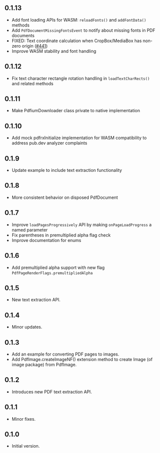 ## 0.1.13

- Add font loading APIs for WASM: `reloadFonts()` and `addFontData()` methods
- Add `PdfDocumentMissingFontsEvent` to notify about missing fonts in PDF documents
- FIXED: Text coordinate calculation when CropBox/MediaBox has non-zero origin ([#441](https://github.com/espresso3389/pdfrx/issues/441))
- Improve WASM stability and font handling

## 0.1.12

- Fix text character rectangle rotation handling in `loadTextCharRects()` and related methods

## 0.1.11

- Make PdfiumDownloader class private to native implementation

## 0.1.10

- Add mock pdfrxInitialize implementation for WASM compatibility to address pub.dev analyzer complaints

## 0.1.9

- Update example to include text extraction functionality

## 0.1.8

- More consistent behavior on disposed PdfDocument

## 0.1.7

- Improve `loadPagesProgressively` API by making `onPageLoadProgress` a named parameter
- Fix parentheses in premultiplied alpha flag check
- Improve documentation for enums

## 0.1.6

- Add premultiplied alpha support with new flag `PdfPageRenderFlags.premultipliedAlpha`

## 0.1.5

- New text extraction API.

## 0.1.4

- Minor updates.

## 0.1.3

- Add an example for converting PDF pages to images.
- Add PdfImage.createImageNF() extension method to create Image (of image package) from PdfImage.

## 0.1.2

- Introduces new PDF text extraction API.

## 0.1.1

- Minor fixes.

## 0.1.0

- Initial version.
